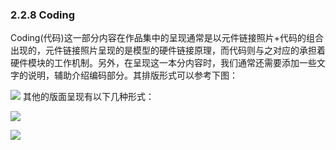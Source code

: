 ### 2.2.8 Coding
Coding(代码)这一部分内容在作品集中的呈现通常是以元件链接照片+代码的组合出现的，元件链接照片呈现的是模型的硬件链接原理，而代码则与之对应的承担着硬件模块的工作机制。另外，在呈现这一本分内容时，我们通常还需要添加一些文字的说明，辅助介绍编码部分。其排版形式可以参考下图：





![](http://kitpic.makebi.net/ixd/2_8.jpg)
其他的版面呈现有以下几种形式：

![](http://kitpic.makebi.net/ixd/2_8_1.jpg)

![](http://kitpic.makebi.net/ixd/2_8_2.jpg)